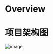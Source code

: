 # Overview
# 项目架构图

![image](https://github.com/ModelMixer/readme/assets/21350874/e2fe353b-a696-4dd1-8c6e-c9eced07e234)
